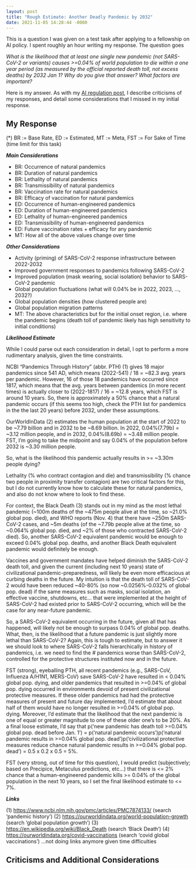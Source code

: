 ```yaml
---
layout: post
title: "Rough Estimate: Another Deadly Pandemic by 2032"
date: 2021-11-05 14:28:44 -0000
---
```


This is a question I was given on a test task after applying to
a fellowship on AI policy. I spent roughly an hour writing my response.
The question goes

_What is the likelihood that at least one single new pandemic (not SARS-CoV-2 or variants) causes >=0.04% of world population to die within a one year period (as measured by the official reported death toll, not excess deaths) by 2032 Jan 1? Why do you give that answer? What factors are important?_

Here is my answer. As with my [AI regulation post](https://tmartin2.github.io/my-blog/2021/11/05/US-Europe-AI-regulation.html), I describe criticisms of my responses, and detail some considerations that I missed in my initial response.

## My Response

(*) BR := Base Rate, ED := Estimated, MT := Meta, FST := For Sake of Time (time limit for this task)

___Main Considerations___
- BR: Occurrence of natural pandemics
- BR: Duration of natural pandemics
- BR: Lethality of natural pandemics
- BR: Transmissibility of natural pandemics
- BR: Vaccination rate for natural pandemics
- BR: Efficacy of vaccination for natural pandemics
- ED: Occurrence of human-engineered pandemics
- ED: Duration of human-engineered pandemics
- ED: Lethality of human-engineered pandemics
- ED: Transmissibility of human-engineered pandemics
- ED: Future vaccination rates + efficacy for any pandemic  
- MT: How all of the above values change over time

___Other Considerations___
- Activity (priming) of SARS-CoV-2 response infrastructure between 2022-2032
- Improved government responses to pandemics following SARS-CoV-2
- Improved population (mask wearing, social isolation) behavior to SARS-CoV-2 pandemic
- Global population fluctuations (what will 0.04% be in 2022, 2023, …, 2032?)
- Global population densities (how clustered people are)
- Global population migration patterns
- MT: The above characteristics but for the initial onset region, i.e. where the pandemic begins (death toll of pandemic likely has high sensitivity to initial conditions)

___Likelihood Estimate___

While I could parse out each consideration in detail, I opt to perform a more rudimentary analysis, given the time constraints.

NCBI “Pandemics Through History” (abbr. PTH) (1) gives 18 major pandemics since 541 AD, which means (2022-541) / 18 = ~82.3 avg. years per pandemic. However, 16 of those 18 pandemics have occurred since 1817, which means that the avg. years between pandemics (in more recent times) is actually closer to (2022-1817) / 16 = ~12.8 years, which FST is around 10 years. So, there is approximately a 50% chance that a natural pandemic occurs (if this seems too high, check the PTH list for pandemics in the the last 20 years) before 2032, under these assumptions.

OurWorldInData (2) estimates the human population at the start of 2022 to be ~7.79 billion and in 2032 to be ~8.69 billion. In 2022, 0.04%(7.79b) = ~3.12 million people, and in 2032, 0.04%(8.69b) = ~3.48 million people. FST, I’m going to take the midpoint and say 0.04% of the population before 2032 is ~3.30 million people.

So, what is the likelihood this pandemic actually results in >= ~3.30m people dying?

Lethality (% who contract contagion and die) and transmissibility (% chance two people in proximity transfer contagion) are two critical factors for this, but I do not currently know how to calculate these for natural pandemics, and also do not know where to look to find these.

For context, the Black Death (3) stands out in my mind as the most lethal pandemic (~100m deaths of the ~475m people alive at the time, so ~21.0% global pop. died), and WHO reports (Nov. 4) that there have ~250m SARS-CoV-2 cases, and ~5m deaths (of the ~7.79b people alive at the time, so ~0.064% global pop. died, and ~2% of those who contracted SARS-CoV-2 died). So, another SARS-CoV-2 equivalent pandemic would be enough to exceed 0.04% global pop. deaths, and another Black Death equivalent pandemic would definitely be enough.

Vaccines and government mandates have helped diminish the SARS-CoV-2 death toll, and given the current (including next 10 years) state of civilizational pandemic-preparedness, will likely be even more efficacious at curbing deaths in the future. My intuition is that the death toll of SARS-CoV-2 would have been reduced ~40-80% (so now ~0.0256%-0.032% of global pop. dead) if the same measures such as masks, social isolation, an effective vaccine, shutdowns, etc… that were implemented at the height of SARS-CoV-2 had existed prior to SARS-CoV-2 occurring, which will be the case for any near-future pandemic.  

So, a SARS-CoV-2 equivalent occurring in the future, given all that has happened, will likely not be enough to surpass 0.04% of global pop. deaths. What, then, is the likelihood that a future pandemic is just slightly more lethal than SARS-CoV-2? Again, this is tough to estimate, but to answer it we should look to where SARS-CoV-2 falls hierarchically in history of pandemics, i.e. we need to find the # pandemics worse than SARS-CoV-2, controlled for the protective structures instituted now and in the future.

FST (strong), eyeballing PTH, all recent pandemics (e.g., SARS-CoV, Influenza A/H1N1, MERS-CoV) save SARS-CoV-2 have resulted in < 0.04% global pop. dying, and older pandemics that resulted in >=0.04% of global pop. dying occurred in environments devoid of present civilizational protective measures. If these older pandemics had had the protective measures of present and future day implemented, I’d estimate that about half of them would have no longer resulted in >=0.04% of global pop. dying. Moreover, I’d estimate that the likelihood that the next pandemic is one of equal or greater magnitude to one of these older one’s to be 20%. As a final loose estimate, I’d say that p(‘new pandemic has death toll >=0.04% global pop. dead before Jan. 1’) = p(‘natural pandemic occurs’)p(‘natural pandemic results in >=0.04% global pop. dead’)p(‘civilizational protective measures reduce chance natural pandemic results in >=0.04% global pop. dead’) = 0.5 x 0.2 x 0.5 = 5%.

FST (very strong, out of time for this question), I would predict (subjectively; based on Precipice, Metaculus predictions, etc…) that there is <= 2% chance that a human-engineered pandemic kills >= 0.04% of the global population in the next 10 years, so I set the final likelihood estimate to <= 7%.

___Links___

(1) https://www.ncbi.nlm.nih.gov/pmc/articles/PMC7874133/  (search ‘pandemic history’)
(2) https://ourworldindata.org/world-population-growth (search ‘global population growth’)
(3) https://en.wikipedia.org/wiki/Black_Death (search ‘Black Death’)
(4) https://ourworldindata.org/covid-vaccinations (search ‘covid global vaccinations’)
…not doing links anymore given time difficulties

## Criticisms and Additional Considerations
